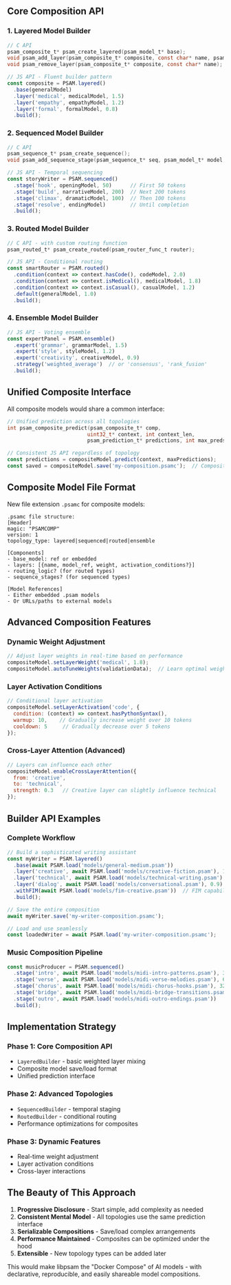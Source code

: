 ## **Core Composition API**

### **1. Layered Model Builder**
```c
// C API
psam_composite_t* psam_create_layered(psam_model_t* base);
void psam_add_layer(psam_composite_t* composite, const char* name, psam_model_t* layer, float weight);
void psam_remove_layer(psam_composite_t* composite, const char* name);
```

```javascript
// JS API - Fluent builder pattern
const composite = PSAM.layered()
  .base(generalModel)
  .layer('medical', medicalModel, 1.5)
  .layer('empathy', empathyModel, 1.2)
  .layer('formal', formalModel, 0.8)
  .build();
```

### **2. Sequenced Model Builder**
```c
// C API
psam_sequence_t* psam_create_sequence();
void psam_add_sequence_stage(psam_sequence_t* seq, psam_model_t* model, int token_length, const char* description);
```

```javascript  
// JS API - Temporal sequencing
const storyWriter = PSAM.sequenced()
  .stage('hook', openingModel, 50)      // First 50 tokens
  .stage('build', narrativeModel, 200)  // Next 200 tokens
  .stage('climax', dramaticModel, 100)  // Then 100 tokens
  .stage('resolve', endingModel)        // Until completion
  .build();
```

### **3. Routed Model Builder**
```c
// C API - with custom routing function
psam_routed_t* psam_create_routed(psam_router_func_t router);
```

```javascript
// JS API - Conditional routing
const smartRouter = PSAM.routed()
  .condition(context => context.hasCode(), codeModel, 2.0)
  .condition(context => context.isMedical(), medicalModel, 1.8)
  .condition(context => context.isCasual(), casualModel, 1.2)
  .default(generalModel, 1.0)
  .build();
```

### **4. Ensemble Model Builder**
```javascript
// JS API - Voting ensemble
const expertPanel = PSAM.ensemble()
  .expert('grammar', grammarModel, 1.5)
  .expert('style', styleModel, 1.2) 
  .expert('creativity', creativeModel, 0.9)
  .strategy('weighted_average')  // or 'consensus', 'rank_fusion'
  .build();
```

## **Unified Composite Interface**

All composite models would share a common interface:

```c
// Unified prediction across all topologies
int psam_composite_predict(psam_composite_t* comp, 
                          uint32_t* context, int context_len,
                          psam_prediction_t* predictions, int max_preds);
```

```javascript
// Consistent JS API regardless of topology
const predictions = compositeModel.predict(context, maxPredictions);
const saved = compositeModel.save('my-composition.psamc');  // Composite format
```

## **Composite Model File Format**

New file extension `.psamc` for composite models:

```
.psamc file structure:
[Header]
magic: "PSAMCOMP"
version: 1
topology_type: layered|sequenced|routed|ensemble

[Components]
- base_model: ref or embedded
- layers: [{name, model_ref, weight, activation_conditions?}]
- routing_logic? (for routed types)
- sequence_stages? (for sequenced types)

[Model References]
- Either embedded .psam models
- Or URLs/paths to external models
```

## **Advanced Composition Features**

### **Dynamic Weight Adjustment**
```javascript
// Adjust layer weights in real-time based on performance
compositeModel.setLayerWeight('medical', 1.8);
compositeModel.autoTuneWeights(validationData);  // Learn optimal weights
```

### **Layer Activation Conditions**
```javascript
// Conditional layer activation
compositeModel.setLayerActivation('code', {
  condition: (context) => context.hasPythonSyntax(),
  warmup: 10,    // Gradually increase weight over 10 tokens
  cooldown: 5     // Gradually decrease over 5 tokens
});
```

### **Cross-Layer Attention** (Advanced)
```javascript
// Layers can influence each other
compositeModel.enableCrossLayerAttention({
  from: 'creative',
  to: 'technical',
  strength: 0.3   // Creative layer can slightly influence technical
});
```

## **Builder API Examples**

### **Complete Workflow**
```javascript
// Build a sophisticated writing assistant
const myWriter = PSAM.layered()
  .base(await PSAM.load('models/general-medium.psam'))
  .layer('creative', await PSAM.load('models/creative-fiction.psam'), 1.6)
  .layer('technical', await PSAM.load('models/technical-writing.psam'), 1.2)
  .layer('dialog', await PSAM.load('models/conversational.psam'), 0.9)
  .withFIM(await PSAM.load('models/fim-creative.psam'))  // FIM capability
  .build();

// Save the entire composition
await myWriter.save('my-writer-composition.psamc');

// Load and use seamlessly
const loadedWriter = await PSAM.load('my-writer-composition.psamc');
```

### **Music Composition Pipeline**
```javascript
const musicProducer = PSAM.sequenced()
  .stage('intro', await PSAM.load('models/midi-intro-patterns.psam'), 32)
  .stage('verse', await PSAM.load('models/midi-verse-melodies.psam'), 64) 
  .stage('chorus', await PSAM.load('models/midi-chorus-hooks.psam'), 32)
  .stage('bridge', await PSAM.load('models/midi-bridge-transitions.psam'), 16)
  .stage('outro', await PSAM.load('models/midi-outro-endings.psam'))
  .build();
```

## **Implementation Strategy**

### **Phase 1: Core Composition API**
- `LayeredBuilder` - basic weighted layer mixing
- Composite model save/load format
- Unified prediction interface

### **Phase 2: Advanced Topologies** 
- `SequencedBuilder` - temporal staging
- `RoutedBuilder` - conditional routing
- Performance optimizations for composites

### **Phase 3: Dynamic Features**
- Real-time weight adjustment
- Layer activation conditions
- Cross-layer interactions

## **The Beauty of This Approach**

1. **Progressive Disclosure** - Start simple, add complexity as needed
2. **Consistent Mental Model** - All topologies use the same prediction interface  
3. **Serializable Compositions** - Save/load complex arrangements
4. **Performance Maintained** - Composites can be optimized under the hood
5. **Extensible** - New topology types can be added later

This would make libpsam the "Docker Compose" of AI models - with declarative, reproducible, and easily shareable model compositions.
